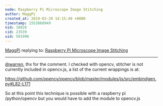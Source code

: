 ```yaml
---
node: Raspberry Pi Microscope Image Stitching 
author: MaggPi
created_at: 2019-03-29 14:15:49 +0000
timestamp: 1553868949
nid: 18826
cid: 23539
uid: 501996
---
```




[MaggPi](../profile/MaggPi) replying to: [Raspberry Pi Microscope Image Stitching ](../notes/MaggPi/03-23-2019/raspberry-pi-microscope-image-stitching)

----
[@warren](/profile/warren), thx for the comment.  I checked with opencv, stitcher is not currently included in opencv.js, a list of the current wrappings is at: 

https://github.com/opencv/opencv/blob/master/modules/js/src/embindgen.py#L82-L171

So at this point this technique is possible with a raspberry pi /python/opencv  but you would have to add the module to opencv.js